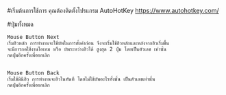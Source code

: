 
#เริ่มต้นการใช้การ
    คุณต้องติดตั้งโปรแกรม AutoHotKey https://www.autohotkey.com/

#ปุ่มทั้งหมด

    Mouse Button Next
    เริ่มฮิวหลัก การทำงานจะใช้บัพในการตั้งค่าก่อน จึงจะเริ่มใช้ฮิวหลักและหลังจากฮิวเริ่มขึ้น 
    จะมีการกดใช้งานไอเทม หรือ บัพระหว่างฮิวได้ สูงสุด 2 ปุ่ม โดยเป็นตัวเลข เท่านั้น
    กดปุ่มอีกครั้งเพื่อยกเลิก

    
    Mouse Button Back
    เริ่มใช้มินิฮิว การทำงานจะฮิวในทันที โดยไม่ใช้บัพอะไรทั้งนั้น เป็นตัวเลขเท่านั้น
    กดปุ่มอีกครั้งเพื่อยกเลิก
